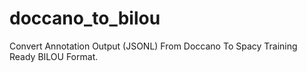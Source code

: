 # doccano_to_bilou
Convert Annotation Output (JSONL) From Doccano To Spacy Training Ready BILOU Format.
